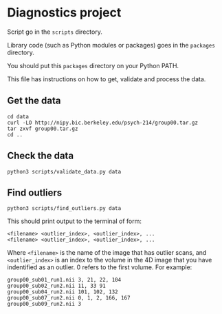 # Diagnostics project

Script go in the `scripts` directory.

Library code (such as Python modules or packages) goes in the `packages` directory.

You should put this `packages` directory on your Python PATH.

This file has instructions on how to get, validate and process the data.

## Get the data

    cd data
    curl -LO http://nipy.bic.berkeley.edu/psych-214/group00.tar.gz
    tar zxvf group00.tar.gz
    cd ..

## Check the data

    python3 scripts/validate_data.py data

## Find outliers

    python3 scripts/find_outliers.py data

This should print output to the terminal of form:

    <filename> <outlier_index>, <outlier_index>, ...
    <filename> <outlier_index>, <outlier_index>, ...

Where `<filename>` is the name of the image that has outlier scans, and
`<outlier_index>` is an index to the volume in the 4D image that you have
indentified as an outlier.  0 refers to the first volume.  For example:

    group00_sub01_run1.nii 3, 21, 22, 104
    group00_sub02_run2.nii 11, 33 91
    group00_sub04_run2.nii 101, 102, 132
    group00_sub07_run2.nii 0, 1, 2, 166, 167
    group00_sub09_run2.nii 3
